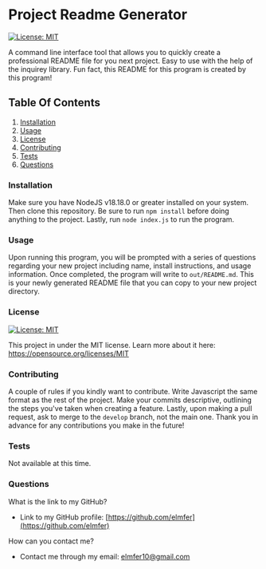 # Project Readme Generator

 [![License: MIT](https://img.shields.io/badge/License-MIT-yellow.svg)](https://opensource.org/licenses/MIT)
 
A command line interface tool that allows you to quickly create a professional README file for you next project. Easy to use with the help of the inquirey library. Fun fact, this README for this program is created by this program!
 
## Table Of Contents
1. [Installation](#installation)
2. [Usage](#usage)
3. [License](#license)
4. [Contributing](#contributing)
5. [Tests](#tests)
6. [Questions](#questions)
 
### Installation
 
Make sure you have NodeJS v18.18.0 or greater installed on your system. Then clone this repository. Be sure to run `npm install` before doing anything to the project. Lastly, run `node index.js` to run the program.
 
### Usage
 
Upon running this program, you will be prompted with a series of questions regarding your new project including name, install instructions, and usage information. Once completed, the program will write to `out/README.md`. This is your newly generated README file that you can copy to your new project directory.
 
### License
 
 [![License: MIT](https://img.shields.io/badge/License-MIT-yellow.svg)](https://opensource.org/licenses/MIT)

This project in under the MIT license. Learn more about it here: https://opensource.org/licenses/MIT
 
### Contributing
 
A couple of rules if you kindly want to contribute. Write Javascript the same format as the rest of the project. Make your commits descriptive, outlining the steps you've taken when creating a feature. Lastly, upon making a pull request, ask to merge to the `develop` branch, not the main one. Thank you in advance for any contributions you make in the future!
 
### Tests
 
Not available at this time.
 
### Questions
 
What is the link to my GitHub?
 
- Link to my GitHub profile: [https://github.com/elmfer](https://github.com/elmfer)
 
How can you contact me?
 
- Contact me through my email: [elmfer10@gmail.com](mailto:elmfer10@gmail.com)
